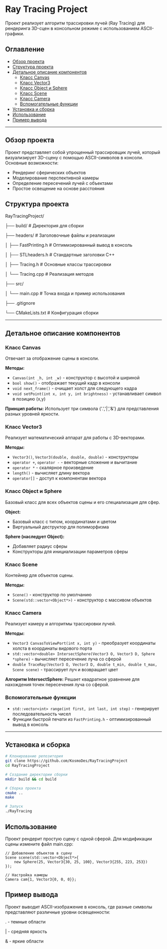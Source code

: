 # Ray Tracing Project

Проект реализует алгоритм трассировки лучей (Ray Tracing) для рендеринга 3D-сцен в консольном режиме с использованием ASCII-графики.

## Оглавление
- [Обзор проекта](#обзор-проекта)
- [Структура проекта](#структура-проекта)
- [Детальное описание компонентов](#детальное-описание-компонентов)
  - [Класс Canvas](#класс-canvas)
  - [Класс Vector3](#класс-vector3)
  - [Класс Object и Sphere](#класс-object-и-sphere)
  - [Класс Scene](#класс-scene)
  - [Класс Camera](#класс-camera)
  - [Вспомогательные функции](#вспомогательные-функции)
- [Установка и сборка](#установка-и-сборка)
- [Использование](#использование)
- [Пример вывода](#пример-вывода)

---

## Обзор проекта

Проект представляет собой упрощенный трассировщик лучей, который визуализирует 3D-сцену с помощью ASCII-символов в консоли. Основные возможности:
- Рендеринг сферических объектов
- Моделирование перспективной камеры
- Определение пересечений лучей с объектами
- Простое освещение на основе расстояния

## Структура проекта
RayTracingProject/

├── build/ # Директория для сборки

├── headers/ # Заголовочные файлы и реализации

│ ├── FastPrinting.h # Оптимизированный вывод в консоль

│ ├── STLheaders.h # Стандартные заголовки C++

│ ├── Tracing.h # Основные классы трассировки

│ └── Tracing.cpp # Реализация методов

├── src/

│ └── main.cpp # Точка входа и пример использования

├── .gitignore

└── CMakeLists.txt # Конфигурация сборки


---

## Детальное описание компонентов

### Класс Canvas

Отвечает за отображение сцены в консоли.

**Методы:**
- `Canvas(int _h, int _w)` - конструктор с высотой и шириной
- `bool show()` - отображает текущий кадр в консоли
- `void next_frame()` - очищает холст для следующего кадра
- `void setPoint(int x, int y, int brightness)` - устанавливает символ в позицию (x,y)

**Принцип работы:** Использует три символа {'.','|','&'} для представления разных уровней яркости.

### Класс Vector3

Реализует математический аппарат для работы с 3D-векторами.

**Методы:**
- `Vector3()`, `Vector3(double, double, double)` - конструкторы
- `operator +`, `operator -` - векторные сложение и вычитание
- `operator *` - скалярное произведение
- `length()` - вычисляет длину вектора
- `operator[]` - доступ к компонентам вектора

### Класс Object и Sphere

Базовый класс для всех объектов сцены и его специализация для сфер.

**Object:**
- Базовый класс с типом, координатами и цветом
- Виртуальный деструктор для полиморфизма

**Sphere (наследует Object):**
- Добавляет радиус сферы
- Конструкторы для инициализации параметров сферы

### Класс Scene

Контейнер для объектов сцены.

**Методы:**
- `Scene()` - конструктор по умолчанию
- `Scene(std::vector<Object*>)` - конструктор с массивом объектов

### Класс Camera

Реализует камеру и алгоритмы трассировки лучей.

**Методы:**
- `Vector3 CanvasToViewPort(int x, int y)` - преобразует координаты холста в координаты видового порта
- `std::vector<double> IntersectSphere(Vector3 O, Vector3 D, Sphere *sphere)` - вычисляет пересечение луча со сферой
- `double TraceRay(Vector3 O, Vector3 D, double t_min, double t_max, Scene scene)` - трассирует луч и возвращает цвет

**Алгоритм IntersectSphere:** Решает квадратное уравнение для нахождения точек пересечения луча со сферой.

### Вспомогательные функции

- `std::vector<int> range(int first, int last, int step)` - генерирует последовательность чисел
- Функции быстрой печати из `FastPrinting.h` - оптимизированный вывод в консоль

---

## Установка и сборка

```bash
# Клонирование репозитория
git clone https://github.com/KosmoDes/RayTracingProject
cd RayTracingProject

# Создание директории сборки
mkdir build && cd build

# Сборка проекта
cmake ..
make

# Запуск
./RayTracing
```

## Использование
Проект рендерит простую сцену с одной сферой. Для модификации сцены измените файл main.cpp:
```
// Добавление объектов в сцену
Scene scene(std::vector<Object*>{ 
    new Sphere(25, Vector3{30, 25, 100}, Vector3{255, 223, 253})
});

// Настройка камеры
Camera cam{1, Vector3{0, 0, 0}};
```
## Пример вывода
Проект выводит ASCII-изображение в консоль, где разные символы представляют различные уровни освещенности:

. - темные области

| - средняя яркость

& - яркие области
